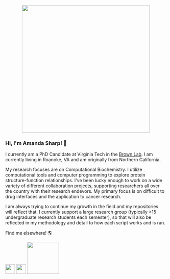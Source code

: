 <p align="center"><a href="https://imgur.com/IQCbgPu"><img src="https://i.imgur.com/IQCbgPu.png" width="400" /></a></p>

### Hi, I'm Amanda Sharp! 👋

I currently am a PhD Candidate at Virginia Tech in the <a href = "http://www.bevanbrownlab.com/">Brown Lab</a>. I am currently living in Roanoke, VA and am originally from Northern California. 

My research focuses are on Computational Biochemistry. I utilize computational tools and computer programming to explore protein structure-function relationships. I've been lucky enough to work on a wide variety of different collaboration projects, supporting researchers all over the country with their research endevors. My primary focus is on difficult to drug interfaces and the application to cancer research. 

I am always trying to continue my growth in the field and my repositories will reflect that. I currently support a large research group (typically >15 undergraduate research students each semester), so that will also be reflected in my methodology and detail to how each script works and is ran.

Find me elsewhere! :earth_americas: 


<a href="https://twitter.com/biochem_amanda"><img src="https://user-images.githubusercontent.com/72985427/204578650-344544b4-172e-43ad-9e33-708893ef81ca.png" width="30"></a>
<a href="https://www.linkedin.com/in/amanda-sharp-6a227a127/"><img src="https://www.oiml.org/en/ressources/logos/linkedin-icon-small.png/@@images/a6470d98-701d-4f7a-bc11-5c7407d83c13.png" width="30"></a>
<a href="http://www.bevanbrownlab.com/"><img src="https://images.squarespace-cdn.com/content/v1/5ab01d59365f02fdeec78d48/1521491413095-VTQ8I0WD2G4GPJI9QZQF/MM+Lab+Logo.png?format=1500w" width="100"></a>

<!--
**asharp07/asharp07** is a ✨ _special_ ✨ repository because its `README.md` (this file) appears on your GitHub profile.

Here are some ideas to get you started:

- 🔭 I’m currently working on ...
- 🌱 I’m currently learning ...
- 👯 I’m looking to collaborate on ...
- 🤔 I’m looking for help with ...
- 💬 Ask me about ...
- 📫 How to reach me: ...
- 😄 Pronouns: ...
- ⚡ Fun fact: ...
-->
